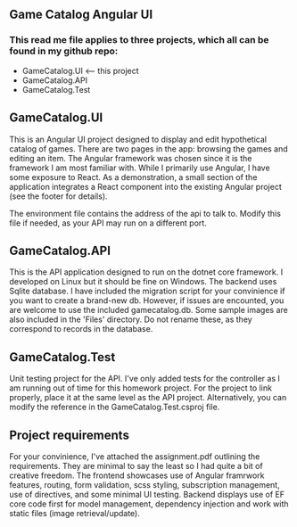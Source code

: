 ## Game Catalog Angular UI

### This read me file applies to three projects, which all can be found in my github repo:
* GameCatalog.UI <-- this project
* GameCatalog.API
* GameCatalog.Test

## GameCatalog.UI
This is an Angular UI project designed to display and edit hypothetical catalog of games. There are two pages in the app: browsing the games and editing an item. The Angular framework was chosen since it is the framework I am most familiar with. While I primarily use Angular, I have some exposure to React. As a demonstration, a small section of the application integrates a React component into the existing Angular project (see the footer for details).

The environment file contains the address of the api to talk to. Modify this file if needed, as your API may run on a different port.

## GameCatalog.API
This is the API application designed to run on the dotnet core framework. I developed on Linux but it should be fine on Windows. The backend uses Sqlite database. I have included the migration script for your convinience if you want to create a brand-new db. However, if issues are encounted, you are welcome to use the included gamecatalog.db. Some sample images are also included in the 'Files' directory. Do not rename these, as they correspond to records in the database.

## GameCatalog.Test
Unit testing project for the API. I've only added tests for the controller as I am running out of time for this homework project. For the project to link properly, place it at the same level as the API project. Alternatively, you can modify the reference in the GameCatalog.Test.csproj file.

## Project requirements
For your convinience, I've attached the assignment.pdf outlining the requirements. They are minimal to say the least so I had quite a bit of creative freedom. The frontend showcases use of Angular framrwork features, routing, form validation, scss styling, subscription management, use of directives, and some minimal UI testing. Backend displays use of EF core code first for model management, dependency injection and work with static files (image retrieval/update).